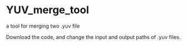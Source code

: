 # YUV_merge_tool
a tool for merging two .yuv file

Download the code, and change the input and output paths of .yuv files.
